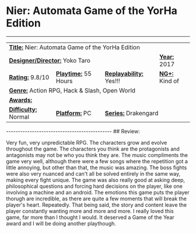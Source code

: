 # Nier: Automata Game of the YorHa Edition
--------------------------------------

<dl>
    <table style="width:100%">
        <tr>
            <td colspan="4"><b><u>Title:</u></b> Nier: Automata Game of the YorHa Edition</td>
        </tr>
        <tr>
            <td colspan="3"><b><u>Designer/Director:</u></b> Yoko Taro</td>
            <td><b><u>Year:</u></b> 2017</td>
        </tr>
        <tr>
            <td><b><u>Rating:</u></b> 9.8/10</td>
            <td><b><u>Playtime:</u></b> 55 Hours</td>
            <td><b><u>Replayability:</u></b> Yes!!!</td>
            <td><b><u>NG+:</u></b> Kind of</td>
        </tr>
        <tr>
            <td colspan="4"><b><u>Genre:</u></b> Action RPG, Hack & Slash, Open World</td>
        </tr>
        <tr>
            <td colspan="4"><b><u>Awards:</u></b> </td>
        </tr>
        <tr>
            <td><b><u>Difficulty:</u></b> Normal</td>
            <td><b><u>Platform:</u></b> PC</td>
            <td colspan="2"><b><u>Series:</u></b> Drakengard</td>
        </tr>
    </table>
</dl>
---------------------------------------------
## Review:

Very fun, very unpredictable RPG. The characters grow and evolve throughout the game. The characters you think are the protagonists and antagonists may not be who you think they are. The music compliments the game very well, although there were a few songs where the repetition got a little annoying, but other than that, the music was amazing. The boss fights were also very nuanced and can't all be solved entirely in the same way, making every fight unique. The game was also really good at asking deep, philosophical questions and forcing hard decisions on the player, like one involving a machine and an android. The emotions this game puts the player thorugh are incredible, as there are quite a few moments that will break the player's heart. Repeatedly. That being said, the story and content leave the player constantly wanting more and more and more. I really loved this game, far more than I thought I would. It deserved a Game of the Year award and I will be doing another playthough.